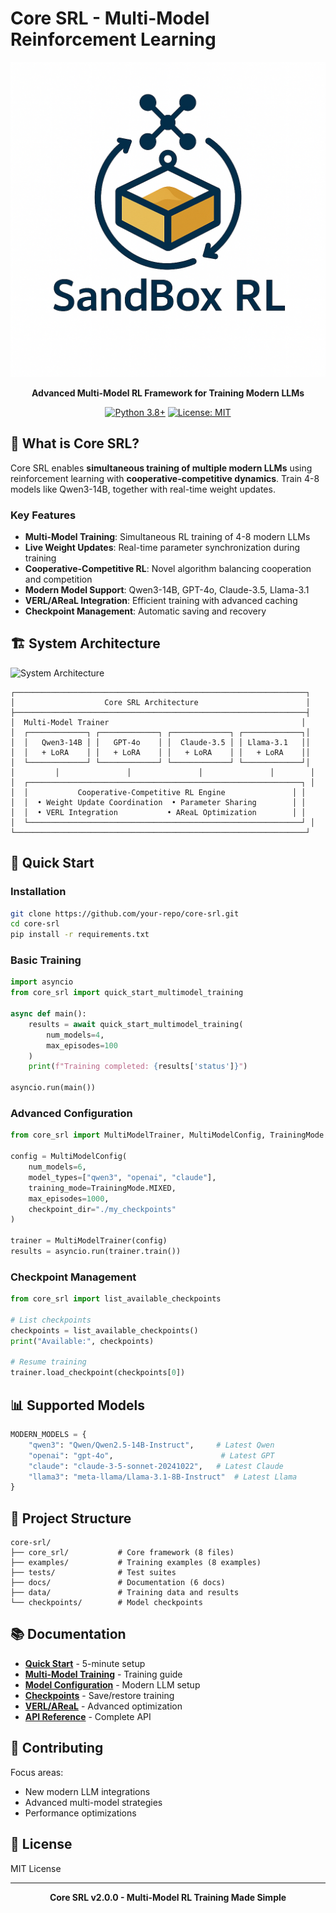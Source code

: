 # Core SRL - Multi-Model Reinforcement Learning

<div align="center">

![Core SRL Logo](assets/logo.png)

**Advanced Multi-Model RL Framework for Training Modern LLMs**

[![Python 3.8+](https://img.shields.io/badge/python-3.8+-blue.svg)](https://www.python.org/downloads/)
[![License: MIT](https://img.shields.io/badge/License-MIT-yellow.svg)](https://opensource.org/licenses/MIT)

</div>

## 🎯 What is Core SRL?

Core SRL enables **simultaneous training of multiple modern LLMs** using reinforcement learning with **cooperative-competitive dynamics**. Train 4-8 models like Qwen3-14B, together with real-time weight updates.

### Key Features

- **Multi-Model Training**: Simultaneous RL training of 4-8 modern LLMs
- **Live Weight Updates**: Real-time parameter synchronization during training  
- **Cooperative-Competitive RL**: Novel algorithm balancing cooperation and competition
- **Modern Model Support**: Qwen3-14B, GPT-4o, Claude-3.5, Llama-3.1
- **VERL/AReaL Integration**: Efficient training with advanced caching
- **Checkpoint Management**: Automatic saving and recovery

## 🏗️ System Architecture

![System Architecture](assets/archi.jpeg)

```
┌─────────────────────────────────────────────────────────────────┐
│                    Core SRL Architecture                        │
├─────────────────────────────────────────────────────────────────┤
│  Multi-Model Trainer                                           │
│  ┌─────────────┐ ┌─────────────┐ ┌─────────────┐ ┌─────────────┐│
│  │   Qwen3-14B │ │   GPT-4o    │ │  Claude-3.5 │ │ Llama-3.1   ││
│  │   + LoRA    │ │   + LoRA    │ │   + LoRA    │ │   + LoRA    ││
│  └─────────────┘ └─────────────┘ └─────────────┘ └─────────────┘│
│         │               │               │               │        │
│  ┌─────────────────────────────────────────────────────────────┐ │
│  │           Cooperative-Competitive RL Engine               │ │
│  │  • Weight Update Coordination  • Parameter Sharing        │ │
│  │  • VERL Integration           • AReaL Optimization        │ │
│  └─────────────────────────────────────────────────────────────┘ │
└─────────────────────────────────────────────────────────────────┘
```

## 🚀 Quick Start

### Installation

```bash
git clone https://github.com/your-repo/core-srl.git
cd core-srl
pip install -r requirements.txt
```

### Basic Training

```python
import asyncio
from core_srl import quick_start_multimodel_training

async def main():
    results = await quick_start_multimodel_training(
        num_models=4,
        max_episodes=100
    )
    print(f"Training completed: {results['status']}")

asyncio.run(main())
```

### Advanced Configuration

```python
from core_srl import MultiModelTrainer, MultiModelConfig, TrainingMode

config = MultiModelConfig(
    num_models=6,
    model_types=["qwen3", "openai", "claude"],
    training_mode=TrainingMode.MIXED,
    max_episodes=1000,
    checkpoint_dir="./my_checkpoints"
)

trainer = MultiModelTrainer(config)
results = asyncio.run(trainer.train())
```

### Checkpoint Management

```python
from core_srl import list_available_checkpoints

# List checkpoints
checkpoints = list_available_checkpoints()
print("Available:", checkpoints)

# Resume training
trainer.load_checkpoint(checkpoints[0])
```

## 📊 Supported Models

```python
MODERN_MODELS = {
    "qwen3": "Qwen/Qwen2.5-14B-Instruct",     # Latest Qwen
    "openai": "gpt-4o",                        # Latest GPT
    "claude": "claude-3-5-sonnet-20241022",   # Latest Claude  
    "llama3": "meta-llama/Llama-3.1-8B-Instruct"  # Latest Llama
}
```

## 📁 Project Structure

```
core-srl/
├── core_srl/           # Core framework (8 files)
├── examples/           # Training examples (8 examples)
├── tests/              # Test suites
├── docs/               # Documentation (6 docs)
├── data/               # Training data and results
└── checkpoints/        # Model checkpoints
```

## 📚 Documentation

- **[Quick Start](docs/quick_start.md)** - 5-minute setup
- **[Multi-Model Training](docs/multimodel_training.md)** - Training guide
- **[Model Configuration](docs/model_config.md)** - Modern LLM setup
- **[Checkpoints](docs/checkpoints.md)** - Save/restore training
- **[VERL/AReaL](docs/verl_areal.md)** - Advanced optimization
- **[API Reference](docs/api_reference.md)** - Complete API

## 🤝 Contributing

Focus areas:
- New modern LLM integrations
- Advanced multi-model strategies
- Performance optimizations

## 📄 License

MIT License

---

<div align="center">
<b>Core SRL v2.0.0 - Multi-Model RL Training Made Simple</b>
</div>